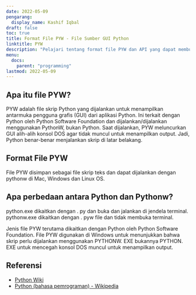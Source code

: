 ```yaml
---
date: 2022-05-09
pengarang:
  display_name: Kashif Iqbal
draft: false
toc: true
title: Format File PYW - File Sumber GUI Python
linktitle: PYW
description: "Pelajari tentang format file PYW dan API yang dapat membuat dan membuka file PYW."
menu:
  docs:
    parent: "programming"
lastmod: 2022-05-09
---
```


## Apa itu file PYW?

PYW adalah file skrip Python yang dijalankan untuk menampilkan antarmuka pengguna grafis (GUI) dari aplikasi Python. Ini terkait dengan Python oleh Python Software Foundation dan dijalankan/dijalankan menggunakan PythonW, bukan Python. Saat dijalankan, PYW meluncurkan GUI alih-alih konsol DOS agar tidak muncul untuk menampilkan output. Jadi, Python benar-benar menjalankan skrip di latar belakang.

## Format File PYW

File PYW disimpan sebagai file skrip teks dan dapat dijalankan dengan pythonw di Mac, Windows dan Linux OS.

## Apa perbedaan antara Python dan Pythonw?

python.exe dikaitkan dengan . py dan buka dan jalankan di jendela terminal. pythonw.exe dikaitkan dengan . pyw file dan tidak membuka terminal.

Jenis file PYW terutama dikaitkan dengan Python oleh Python Software Foundation. File PYW digunakan di Windows untuk menunjukkan bahwa skrip perlu dijalankan menggunakan PYTHONW. EXE bukannya PYTHON. EXE untuk mencegah konsol DOS muncul untuk menampilkan output.

## Referensi

* [Python Wiki](https://wiki.python.org/moin/Pyrex)
* [Python (bahasa pemrograman) - Wikipedia](https://en.wikipedia.org/wiki/Python_(programming_language))

